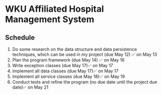 # WKU Affiliated Hospital Management System


## Schedule
1. Do some research on the data structure and data persistence techniques, which can be used in my project (due May 12) ✅ on May 13 
1. Plan the program framework (due May 14) ✅ on May 16
1. Write exception classes (due May 17)✅ on May 17
1. Implement all data classes (due May 17)✅ on May 17
1. Implement all service classes (due May 18)✅ on May 19
1. Conduct tests and refine the program (no due date until the project due date)✅ on May 21









